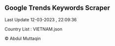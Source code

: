 

## Google Trends Keywords Scraper 
 
Last Update 12-03-2023 , 22:09:36

Country List :
VIETNAM.json



© Abdul Muttaqin 
